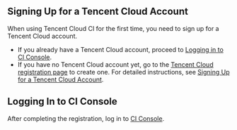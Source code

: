 ## Signing Up for a Tencent Cloud Account
When using Tencent Cloud CI for the first time, you need to sign up for a Tencent Cloud account.
- If you already have a Tencent Cloud account, proceed to [Logging in to CI Console](https://console.cloud.tencent.com/ci).
- If you have no Tencent Cloud account yet, go to the [Tencent Cloud registration page](https://intl.cloud.tencent.com/register) to create one. For detailed instructions, see [Signing Up for a Tencent Cloud Account](https://intl.cloud.tencent.com/document/product/378/17985).

## Logging In to CI Console
After completing the registration, log in to [CI Console](https://console.cloud.tencent.com/ci).
